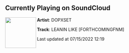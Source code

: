 ## Currently Playing on SoundCloud

[<img align="left" width="100" src="https://i1.sndcdn.com/artworks-76JNpVuRtqb6rAPC-xYhV7Q-t500x500.jpg">](https://soundcloud.com/dopxset/leanin-like-forthcomingfnm)

**Artist**: DOPXSET 

**Track**: LEANIN LIKE [FORTHCOMINGFNM]

Last updated at 07/15/2022 12:19
